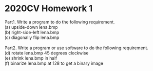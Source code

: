 # 2020CV Homework 1

Part1. Write a program to do the following requirement.<br>	
(a) upside-down lena.bmp<br>
(b) right-side-left lena.bmp<br>
(c) diagonally flip lena.bmp<br>
<br>
Part2. Write a program or use software to do the following requirement.<br>
(d) rotate lena.bmp 45 degrees clockwise<br>
(e) shrink lena.bmp in half<br>
(f) binarize lena.bmp at 128 to get a binary image<br>